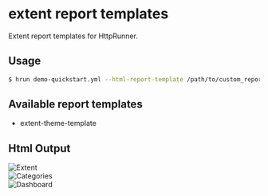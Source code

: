 # extent report templates

Extent report templates for HttpRunner.

## Usage

```bash
$ hrun demo-quickstart.yml --html-report-template /path/to/custom_report_template
```

## Available report templates

- extent-theme-template


## Html Output
![Extent](https://github.com/HttpRunner/extent-report-templates/blob/master/images/Extent.jpg)<br>
![Categories](https://github.com/HttpRunner/extent-report-templates/blob/master/images/Categories.jpg)<br>
![Dashboard](https://github.com/HttpRunner/extent-report-templates/blob/master/images/Dashboard.jpg)<br>
